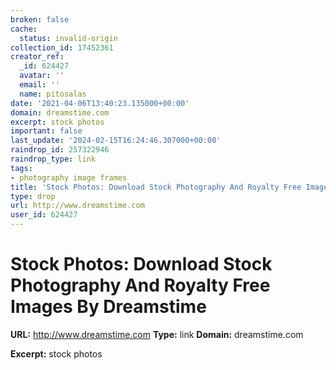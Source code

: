 ```yaml
---
broken: false
cache:
  status: invalid-origin
collection_id: 17452361
creator_ref:
  _id: 624427
  avatar: ''
  email: ''
  name: pitosalas
date: '2021-04-06T13:40:23.135000+00:00'
domain: dreamstime.com
excerpt: stock photos
important: false
last_update: '2024-02-15T16:24:46.307000+00:00'
raindrop_id: 257322946
raindrop_type: link
tags:
- photography image frames
title: 'Stock Photos: Download Stock Photography And Royalty Free Images By Dreamstime'
type: drop
url: http://www.dreamstime.com
user_id: 624427
---
```


# Stock Photos: Download Stock Photography And Royalty Free Images By Dreamstime

**URL:** http://www.dreamstime.com
**Type:** link
**Domain:** dreamstime.com

**Excerpt:** stock photos
